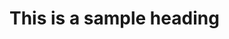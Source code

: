 <!DOCTYPE html>
<html>
<head>
<title> TEST File </title>
</head>

<body>

<h1> This is a sample heading </h1>

</body>

</html>

